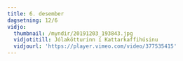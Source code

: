 ```yaml
---
title: 6. desember
dagsetning: 12/6
vidjo:
  thumbnail: /myndir/20191203_193843.jpg
  vidjotitill: Jólakötturinn í Kattarkaffihúsinu
  vidjourl: 'https://player.vimeo.com/video/377535415'
---
```


